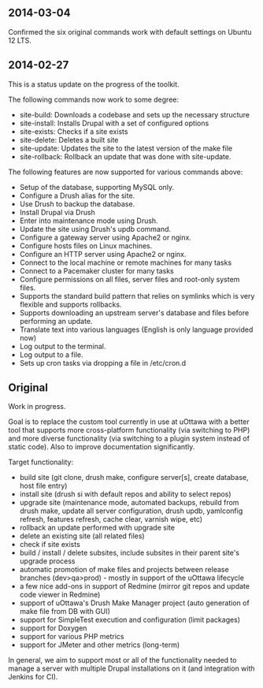 ## 2014-03-04

Confirmed the six original commands work with default settings on
Ubuntu 12 LTS.

## 2014-02-27

This is a status update on the progress of the toolkit.

The following commands now work to some degree:
- site-build: Downloads a codebase and sets up the necessary structure
- site-install: Installs Drupal with a set of configured options
- site-exists: Checks if a site exists
- site-delete: Deletes a built site
- site-update: Updates the site to the latest version of the make file
- site-rollback: Rollback an update that was done with site-update.

The following features are now supported for various commands above:
- Setup of the database, supporting MySQL only.
- Configure a Drush alias for the site.
- Use Drush to backup the database.
- Install Drupal via Drush
- Enter into maintenance mode using Drush.
- Update the site using Drush's updb command.
- Configure a gateway server using Apache2 or nginx.
- Configure hosts files on Linux machines.
- Configure an HTTP server using Apache2 or nginx.
- Connect to the local machine or remote machines for many tasks
- Connect to a Pacemaker cluster for many tasks
- Configure permissions on all files, server files and root-only system files.
- Supports the standard build pattern that relies on symlinks which is very
  flexible and supports rollbacks.
- Supports downloading an upstream server's database and files before performing
  an update.
- Translate text into various languages (English is only language provided now)
- Log output to the terminal.
- Log output to a file.
- Sets up cron tasks via dropping a file in /etc/cron.d

## Original

Work in progress.

Goal is to replace the custom tool currently in use at uOttawa with a better tool that supports more cross-platform functionality (via switching to PHP) and more diverse functionality (via switching to a plugin system instead of static code). Also to improve documentation significantly.

Target functionality:
- build site (git clone, drush make, configure server[s], create database, host file entry)
- install site (drush si with default repos and ability to select repos)
- upgrade site (maintenance mode, automated backups, rebuild from drush make, update all server configuration, drush updb, yamlconfig refresh, features refresh, cache clear, varnish wipe, etc)
- rollback an update performed with upgrade site
- delete an existing site (all related files)
- check if site exists
- build / install / delete subsites, include subsites in their parent site's upgrade process
- automatic promotion of make files and projects between release branches (dev>qa>prod) - mostly in support of the uOttawa lifecycle
- a few nice add-ons in support of Redmine (mirror git repos and update code viewer in Redmine)
- support of uOttawa's Drush Make Manager project (auto generation of make file from DB with GUI)
- support for SimpleTest execution and configuration (limit packages)
- support for Doxygen
- support for various PHP metrics 
- support for JMeter and other metrics (long-term)

In general, we aim to support most or all of the functionality needed to manage a server with multiple Drupal installations on it (and integration with Jenkins for CI).

